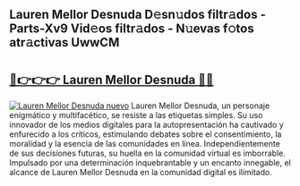 ## Lauren Mellor Desnuda D𝚎sn𝚞dos filtr𝚊dos - Parts-Xv9 Vid𝚎os filtr𝚊dos - N𝚞evas f𝚘tos atr𝚊ctivas UwwCM

# <h2><a href="http://mb1mpb.tromn.icu/?c=Lauren+Mellor+Desnuda">🔗👉👉👉 Lauren Mellor Desnuda 🔗🔗</a></h2>

[![Lauren Mellor Desnuda nuevo](https://i.imgur.com/pEAQMta.gif)](http://mb1mpb.tromn.icu/?c=Lauren+Mellor+Desnuda)
Lauren Mellor Desnuda, un personaje enigmático y multifacético, se resiste a las etiquetas simples. Su uso innovador de los medios digitales para la autopresentación ha cautivado y enfurecido a los críticos, estimulando debates sobre el consentimiento, la moralidad y la esencia de las comunidades en línea. Independientemente de sus decisiones futuras, su huella en la comunidad virtual es imborrable. Impulsado por una determinación inquebrantable y un encanto innegable, el alcance de Lauren Mellor Desnuda en la comunidad digital es ilimitado.
